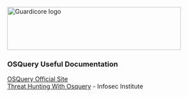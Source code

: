 <p align="left">
  <a href="https://www.guardicore.com/">
    <img src="https://www.guardicore.com/wp-content/uploads/2019/02/guardicore-press-releases-logo-banner2-845x200-1.jpg" alt="Guardicore logo" width="400" height="100">
  </a>
</p>
<h3 align="left">OSQuery Useful Documentation</h3>
<p align="left">

<a href="https://osquery.io/" target="_blank">OSQuery Official Site</a><br>
<a href="https://resources.infosecinstitute.com/category/enterprise/threat-hunting/threat-hunting-solutions/how-to-build-a-threat-hunting-tool-in-10-steps/threat-hunting-with-osquery/" target="_blank">Threat Hunting With Osquery</a> - Infosec Institute
